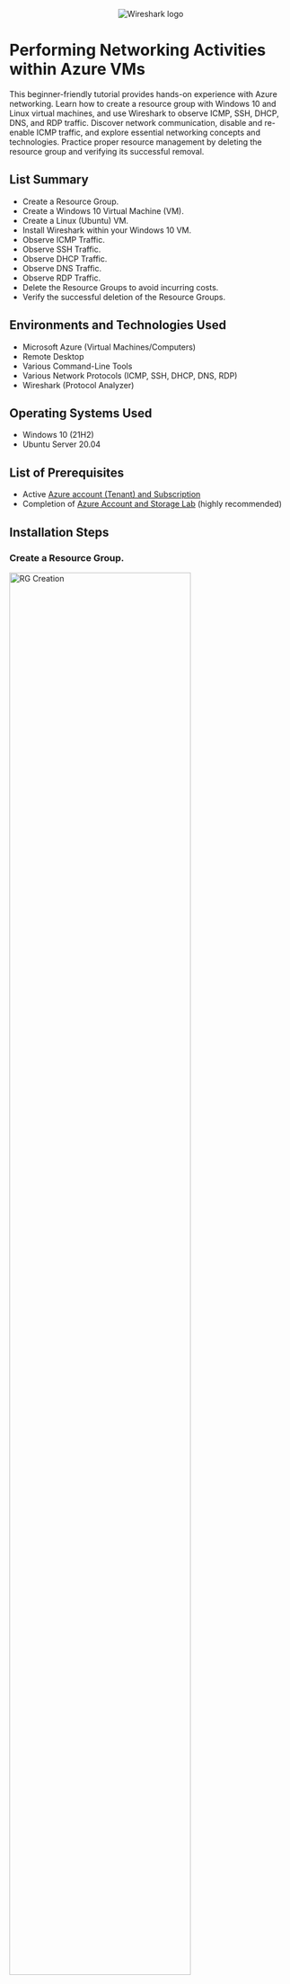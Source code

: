 <p align="center">
<img src="https://i.imgur.com/uumfBQn.png" alt="Wireshark logo"/>
</p>

<h1>Performing Networking Activities within Azure VMs</h1>
This beginner-friendly tutorial provides hands-on experience with Azure networking. Learn how to create a resource group with Windows 10 and Linux virtual machines, and use Wireshark to observe ICMP, SSH, DHCP, DNS, and RDP traffic. Discover network communication, disable and re-enable ICMP traffic, and explore essential networking concepts and technologies. Practice proper resource management by deleting the resource group and verifying its successful removal.<br />

<h2>List Summary</h2>

- Create a Resource Group.
- Create a Windows 10 Virtual Machine (VM).
- Create a Linux (Ubuntu) VM.
- Install Wireshark within your Windows 10 VM.
- Observe ICMP Traffic.
- Observe SSH Traffic.
- Observe DHCP Traffic.
- Observe DNS Traffic.
- Observe RDP Traffic.
- Delete the Resource Groups to avoid incurring costs.
- Verify the successful deletion of the Resource Groups.

<h2>Environments and Technologies Used</h2>

- Microsoft Azure (Virtual Machines/Computers)
- Remote Desktop
- Various Command-Line Tools
- Various Network Protocols (ICMP, SSH, DHCP, DNS, RDP)
- Wireshark (Protocol Analyzer)

<h2>Operating Systems Used </h2>

- Windows 10 (21H2)
- Ubuntu Server 20.04

<h2>List of Prerequisites</h2>

- Active <a href="https://azure.microsoft.com/en-us/free/">Azure account (Tenant) and Subscription</a>
- Completion of <a href="https://github.com/kylesuzuki/azure-prereq">Azure Account and Storage Lab</a> (highly recommended)

<h2>Installation Steps</h2>

<h3>Create a Resource Group.</h3>
<p>
<img src="https://i.imgur.com/3Qafc6P.png" height="80%" width="80%" alt="RG Creation"/>
</p>
<p>
To create a research group in Azure, follow these steps: search for "Resource Group", click on 'Create', choose the desired subscription (e.g., Azure subscription 1), provide a name for the resource group (e.g., RG-Lab-2), select a region for its creation (e.g., West US 3), wait for validation on the "Review + create" page, click 'Create'.
</p>

<h3>Create a Windows 10 Virtual Machine (VM).</h3>
<p>
<img src="https://i.imgur.com/pbYsW8q.png" height="80%" width="80%" alt="Window VM Creation"/>
</p>
<p>
To create a Windows 10 Virtual Machine (VM) in Azure, follow these steps: search for "Virtual Machine", click on 'Create', choose "Azure virtual machine", select the desired subscription (e.g., Azure subscription 1), specify the resource group (e.g., RG-Lab-2), provide a name for the virtual machine (e.g., VM1), and select a region for its creation (e.g., West US 3).

Next, click on 'Image' and choose "Windows 10 Pro, version 21H2 - Gen2 (free services eligible)". Then, click on 'Size' and choose "Standard_E2s_v3 - 2 vcpus, 16 GiB memory ($91.98/month)". Set the desired username (e.g., labuser) and password (e.g., Password1).

Ensure the box under Licensing stating "I confirm I have an eligible Windows 10/11 license with multi-tenant hosting rights" is checked. Click 'Next' and leave the disk options as they are.

For the subnet configuration, make sure it is set to "(new) default (10.0.0.0/24)". Wait for validation on the "Review + create" page, click 'Create'.
</p>

<h3>Create a Linux (Ubuntu) VM.</h3>
<p>
<img src="https://i.imgur.com/GVWotlE.png" height="80%" width="80%" alt="Linux VM Creation"/>
</p>
<p>
To create a Linux (Ubuntu) VM in Azure, follow these steps: search for "Virtual Machine", click on 'Create', choose "Azure virtual machine", select the desired subscription (e.g., Azure subscription 1), specify the resource group (e.g., RG-Lab-2), provide a name for the virtual machine (e.g., VM2), and pick the same region as the previously created virtual machine ((US) West US 3).

Next, click on 'Image' and choose "Ubuntu Server 20.04 LTS - Gen2 (free services eligible)". Click on 'Size' and choose "Standard_E2s_v3 - 2 vcpus, 16 GiB memory ($91.98/month)". Set the authentication type to "Password" and specify the username (e.g., labuser) and password (e.g., Password1).

Click 'Next', leave the disk options as they are, and proceed to the next step. Ensure that the virtual network is set to 'RG-Lab-2-vnet' and the subnet is set to "default (10.0.0.0/24)". Wait for validation on the "Review + create" page, click 'Create'
</p>

<h3>Install Wireshark within your Windows 10 VM.</h3>
<p>
<img src="https://i.imgur.com/MTRGtSR.png" height="80%" width="80%" alt="Install Wireshark"/>
</p>
<p>
To install Wireshark on your Windows 10 VM, follow these steps: search for "Virtual Machine", click on 'VM1' and copy the Public IP address. Then, open the Remote Desktop Connection application on your computer and paste the Public IP address. Click connect and enter the credentials (username and password) you created for your Windows 10 VM earlier. If a warning message appears stating that it's not trustworthy, simply click 'Yes'. Additionally, a "Choose privacy settings for your device" message may pop up. Just set all options to "No" and click 'Accept'. 

Open Microsoft Edge, click 'Start without your data' if it appears, then <a href="https://www.wireshark.org/download.html">download Wireshark</a> (Windows Installer (64-bit)). Open the downloaded file and follow the setup instructions to install Wireshark.
</p>

<h3>Observe ICMP Traffic.</h3>
<p>
<img src="https://i.imgur.com/GT0gM6d.png" height="80%" width="80%" alt="ICMP Traffic"/>
</p>
<p>
To observe ICMP traffic, follow these steps: launch the Wireshark application, type "icmp", and press enter to filter just the ICMP traffic.

Back in Azure, search "Virtual Machine", click on 'VM2' and copy the Private IP address.

Back in your Windows 10 VM, open PowerShell and type "ping" followed by the copied Private IP address. Press enter to initiate the ping command. Observe the ping requests and replies within the Wireshark application.

Still in your Windows 10 VM's PowerShell, now type "ping" followed by a public website's URL (e.g., www.google.com). Press enter to execute the command. Observe the ping requests and replies within the Wireshark application.

Still in your Windows 10 VM's PowerShell, type "ping" followed by the copied Private IP address again, this time appending "-t" to the Private IP address. This will create a perpetual ping loop, allowing you to continuously monitor the connectivity.

Back in Azure, search "Network Security Groups", click 'VM2-nsg', click 'Inbound security rules', and click '+ Add' to create a new inbound security rule. Configure the rule as follows: set Source to "Any", Source port ranges to *, Destination to "Any", and Service to "Custom". Protocol to "ICMP", Action to "Deny", Priority to 200, and assign a name to the rule (e.g., "DENY_ICMP_PING_FROM_ANYWHERE"). Click 'Add'.

Back in your Windows 10 VM, notice the ping requests initiated from PowerShell start to time out both in PowerShell and Wireshark. This is because the ICMP traffic is now being blocked by the NSG associated with VM2, preventing VM2 from responding to the pings.

To re-enable ICMP traffic, go back in Azure, search "Network Security Groups", click 'VM2-nsg', click 'Inbound security rules', and click the inbound security rule you just created (e.g., "DENY_ICMP_PING_FROM_ANYWHERE"). Either change the Action to "Allow" or delete the inbound security rule.

Back in your Windows 10 VM, notice the ping requests initiated from PowerShell start to resume again in both PowerShell and Wireshark. This indicates that the ICMP traffic is no longer blocked by the NSG associated with VM2.

To stop the perpetual ping in PowerShell, press 'CTRL + C'.
</p>

<h3>Observe SSH Traffic.</h3>
<p>
<img src="https://i.imgur.com/saQJeGN.png" height="80%" width="80%" alt="SSH Traffic"/>
</p>
<p>
To observe SSH traffic, follow these steps: type either "ssh" or "tcp.port == 22" in Wireshark on your Windows 10 VM and press enter to filter just the SSH traffic.
  
Still in your Windows 10 VM, type "ssh [VM2 username]@[VM2 private IP address]" into Powershell. Replace [username] with the username you created earlier for VM2 and [VM2 private IP address] with the actual private IP address of VM2. Press enter. A prompt will appear asking, "Are you sure you want to continue connecting (yes/no/[fingerprint])?" Type "yes" and press enter. Type the password you created earlier for VM2 (you will not be able to see the characters as you type) and press enter.

Within the Linux SSH connection, you can enter various commands and observe the corresponding SSH traffic in Wireshark:
  <ul>
  <li>Type "uname -a" and press enter. This command displays the operating system running on VM2.</li>
  <li>Type "pwd" and press enter. This command prints the current working directory.</li>
  <li>Type "ls -lasth" and press enter. This command lists the folders and files in the current directory, displaying them in a detailed format.</li>
  <li>Type "touch hi.txt" and press enter. This command creates a new file named "hi.txt".</li>
  <li>Press the up button on your keyboard until you retrieve the previous "ls -lasth" command, and press enter. Notice that the newly created "hi.txt" file is now listed.</li>
  <li>Type "exit" and press enter. This command exists the SSH connection.</li>
  </ul>
</p>

<h3>Observe DHCP Traffic.</h3>
<p>
<img src="https://i.imgur.com/GK8tuBs.png" height="80%" width="80%" alt="DHCP Traffic"/>
</p>
<p>
To observe DHCP traffic, follow these steps: type "dhcp" in Wireshark on your Windows 10 VM and press enter to filter just the DHCP traffic.

Still in your Windows 10 VM, type "ipconfig /renew" into Powershell and press enter. This command triggers a DHCP renewal process where VM1 broadcasts a request for a new IP address on the virtual network. Azure's DHCP server then responds by re-issuing an IP address to VM1. While running this command, you can observe the DHCP traffic in Wireshark, confirming the exchange of DHCP messages over the network and indicating that the IP address has been successfully re-issued to VM1.
</p>

<h3>Observe DNS Traffic.</h3>
<p>
<img src="https://i.imgur.com/8r7blHa.png" height="80%" width="80%" alt="DNS Traffic"/>
</p>
<p>
To observe DNS traffic, follow these steps: type either "dns" or "udp.port == 53" in Wireshark on your Windows 10 VM and press enter to filter just the DNS traffic.

Still in your Windows 10 VM, type "nslookup www.google.com" into Powershell and press enter. You will receive a response from the DNS server in PowerShell, providing the IPv4 address of www.google.com. Additionally, you will notice a series of DNS traffic in Wireshark, indicating that the DNS server performed various lookups to retrieve information about www.google.com and return its IP address.

As an optional step, you can repeat the previous instructions to determine the IP addresses associated with the domain disney.com. 
</p>

<h3>Observe RDP Traffic.</h3>
<p>
<img src="https://i.imgur.com/5XVzhIV.png" height="80%" width="80%" alt="RDP Traffic"/>
</p>
<p>
To observe RDP traffic, follow these steps: type either "rdp" or "tcp.port == 3389" in Wireshark on your Windows 10 VM and press enter to filter just the RDP traffic.

As you observe the captured traffic, you will notice a continuous stream of data. The source and destination addresses will correspond to the IP address of VM1 (the virtual machine) and your local computer's IP address, respectively.

The reason for the continuous spam of traffic is because we are currently using RDP to establish a remote connection and interact with the virtual machine. As a result, there is a constant flow of RDP traffic being exchanged between your local computer and VM1. This non-stop traffic occurs even when you are not actively performing any specific activity, as the RDP connection remains active.
</p>

<h3>Delete the Resource Groups created earlier to avoid incurring costs.</h3>
<p>
<img src="https://i.imgur.com/wNlmze9.png" height="80%" width="80%" alt="Delete RG"/>
</p>
<p>
To delete the Resource Group, follow these steps: search "Resource Group", click on the resource group (e.g., RG-Lab-2), click 'Delete resource group', then type or copy and paste the name of your resource group (e.g., RG-Lab-2) to confirm the deletion. Click 'Delete'.

Repeat these steps for the NetworkWatcherRG resource group that was automatically created earlier as well.
</p>

<h3>Verify the successful deletion of the Resource Groups.</h3>
<p>
<img src="https://i.imgur.com/vfekx03.png" height="80%" width="80%" alt="Delete Verified"/>
</p>
<p>
To verify the successful deletion of the Resource Groups, search "Resource Group" and confirm that your specified resource groups (e.g., RG-Lab-2 and NetworkWatcherRG) are no longer listed.
</p>
